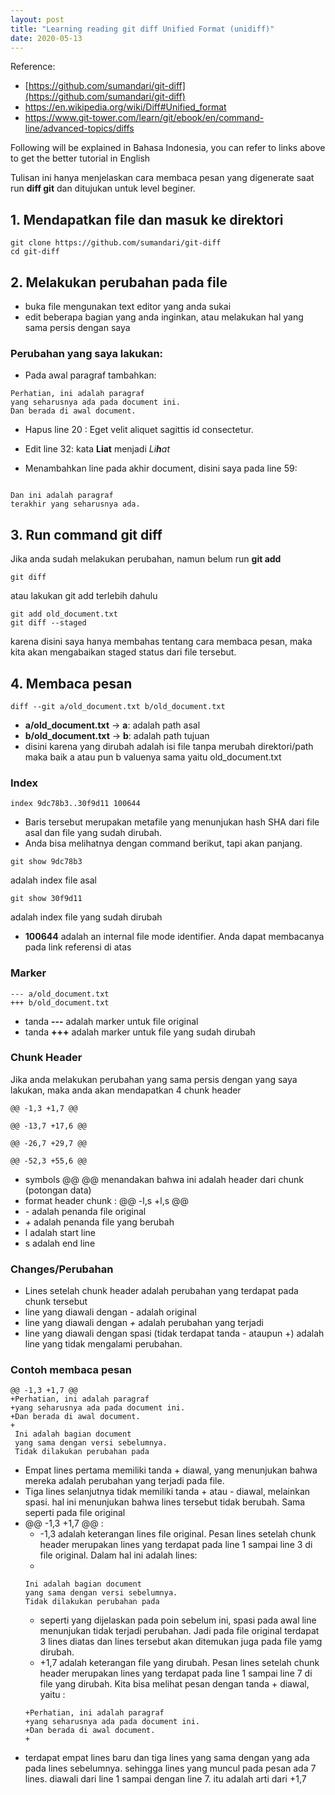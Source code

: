 ```yaml
---
layout: post
title: "Learning reading git diff Unified Format (unidiff)"
date: 2020-05-13
---
```


Reference: 
- [https://github.com/sumandari/git-diff](https://github.com/sumandari/git-diff)
- https://en.wikipedia.org/wiki/Diff#Unified_format
- https://www.git-tower.com/learn/git/ebook/en/command-line/advanced-topics/diffs

<!--excerpt.start-->
Following will be explained in Bahasa Indonesia, you can refer to links above to get the better tutorial in English


Tulisan ini hanya menjelaskan cara membaca pesan yang digenerate saat run **diff git** dan ditujukan untuk level beginer.
<!--excerpt.end-->

## 1. Mendapatkan file dan masuk ke direktori
```
git clone https://github.com/sumandari/git-diff
cd git-diff
```
## 2. Melakukan perubahan pada file
- buka file mengunakan text editor yang anda sukai
- edit beberapa bagian yang anda inginkan, atau melakukan hal yang sama persis dengan saya
### Perubahan yang saya lakukan:
- Pada awal paragraf tambahkan:
```
Perhatian, ini adalah paragraf
yang seharusnya ada pada document ini.
Dan berada di awal document.
```

- Hapus line 20 : Eget velit aliquet sagittis id consectetur.

- Edit line 32: kata **Liat** menjadi _Li**h**at_

- Menambahkan line pada akhir document, disini saya pada line 59:

```

Dan ini adalah paragraf
terakhir yang seharusnya ada.
```

## 3. Run command git diff
Jika anda sudah melakukan perubahan, namun belum run **git add**
```
git diff
```
atau lakukan git add terlebih dahulu
```
git add old_document.txt
git diff --staged
```
karena disini saya hanya membahas tentang cara membaca pesan, maka kita akan mengabaikan staged status dari file tersebut.


## 4. Membaca pesan
```
diff --git a/old_document.txt b/old_document.txt
```
- **a/old_document.txt** -> **a**: adalah path asal
- **b/old_document.txt** -> **b**: adalah path tujuan
- disini karena yang dirubah adalah isi file tanpa merubah direktori/path maka baik a atau pun b valuenya sama yaitu old_document.txt

### Index
```
index 9dc78b3..30f9d11 100644
```
- Baris tersebut merupakan metafile yang menunjukan hash SHA dari file asal dan file yang sudah dirubah.
- Anda bisa melihatnya dengan command berikut, tapi akan panjang.
```
git show 9dc78b3
```
adalah index file asal
```
git show 30f9d11
```
adalah index file yang sudah dirubah
- **100644** adalah an internal file mode identifier. Anda dapat membacanya pada link referensi di atas

### Marker
```
--- a/old_document.txt
+++ b/old_document.txt
```
- tanda **---** adalah marker untuk file original
- tanda **+++** adalah marker untuk file yang sudah dirubah

### Chunk Header
Jika anda melakukan perubahan yang sama persis dengan yang saya lakukan, maka anda akan mendapatkan 4 chunk header
```
@@ -1,3 +1,7 @@
```
```
@@ -13,7 +17,6 @@
```
```
@@ -26,7 +29,7 @@
```
```
@@ -52,3 +55,6 @@
```
- symbols @@ @@ menandakan bahwa ini adalah header dari chunk (potongan data)
- format header chunk : @@ -l,s +l,s @@
- *-* adalah penanda file original
- *+* adalah penanda file yang berubah
- l adalah start line
- s adalah end line

### Changes/Perubahan
- Lines setelah chunk header adalah perubahan yang terdapat pada chunk tersebut
- line yang diawali dengan *-* adalah original
- line yang diawali dengan *+* adalah perubahan yang terjadi
- line yang diawali dengan spasi (tidak terdapat tanda - ataupun +) adalah line yang tidak mengalami perubahan.

### Contoh membaca pesan
```
@@ -1,3 +1,7 @@
+Perhatian, ini adalah paragraf
+yang seharusnya ada pada document ini.
+Dan berada di awal document.
+
 Ini adalah bagian document
 yang sama dengan versi sebelumnya.
 Tidak dilakukan perubahan pada
```
- Empat lines pertama memiliki tanda + diawal, yang menunjukan bahwa mereka adalah perubahan yang terjadi pada file.
- Tiga lines selanjutnya tidak memiliki tanda + atau - diawal, melainkan spasi. hal ini menunjukan bahwa lines tersebut tidak berubah. Sama seperti pada file original
- @@ -1,3 +1,7 @@ : 
  - -1,3 adalah keterangan lines file original. Pesan lines setelah chunk header merupakan lines yang terdapat pada line 1 sampai line 3 di file original. Dalam hal ini adalah lines:
  - 
  ```
  Ini adalah bagian document
  yang sama dengan versi sebelumnya.
  Tidak dilakukan perubahan pada
  ```
  - seperti yang dijelaskan pada poin sebelum ini, spasi pada awal line menunjukan tidak terjadi perubahan. Jadi pada file original terdapat 3 lines diatas dan lines tersebut akan ditemukan juga pada file yamg dirubah.
  - +1,7 adalah keterangan file yang dirubah. Pesan lines setelah chunk header merupakan lines yang terdapat pada line 1 sampai line 7 di file yang dirubah. Kita bisa melihat pesan dengan tanda + diawal, yaitu :
  ```
  +Perhatian, ini adalah paragraf
  +yang seharusnya ada pada document ini.
  +Dan berada di awal document.
  +
  ```
 - terdapat empat lines baru dan tiga lines yang sama dengan yang ada pada lines sebelumnya. sehingga lines yang muncul pada pesan ada 7 lines. diawali dari line 1 sampai dengan line 7. itu adalah arti dari +1,7